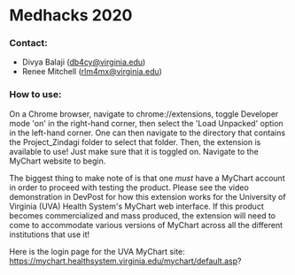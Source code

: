 # Medhacks 2020
### Contact:
* Divya Balaji (db4cy@virginia.edu)
* Renee Mitchell (rlm4mx@virginia.edu)

### How to use:
On a Chrome browser, navigate to chrome://extensions, toggle Developer mode 'on' in the right-hand corner, then select the 'Load Unpacked' option in the left-hand corner.  One can then navigate to the directory that contains the Project_Zindagi folder to select that folder.  Then, the extension is available to use!  Just make sure that it is toggled on.  Navigate to the MyChart website to begin.

The biggest thing to make note of is that one *must* have a MyChart account in order to proceed with testing the product.  Please see the video demonstration in DevPost for how this extension works for the University of Virginia (UVA) Health System's MyChart web interface.  If this product becomes commercialized and mass produced, the extension will need to come to accommodate various versions of MyChart across all the different institutions that use it!

Here is the login page for the UVA MyChart site: https://mychart.healthsystem.virginia.edu/mychart/default.asp?
